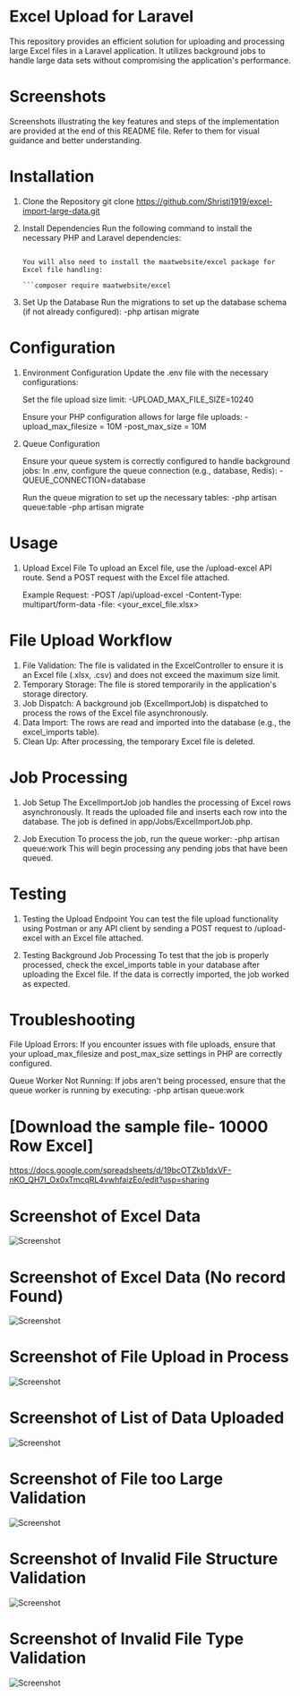 # Excel Upload for Laravel
This repository provides an efficient solution for uploading and processing large Excel files in a Laravel application. It utilizes background jobs to handle large data sets without compromising the application's performance.

# Screenshots
Screenshots illustrating the key features and steps of the implementation are provided at the end of this README file. Refer to them for visual guidance and better understanding.

# Installation

1. Clone the Repository
   git clone https://github.com/Shristi1919/excel-import-large-data.git

2. Install Dependencies
   Run the following command to install the necessary PHP and Laravel dependencies:
   
    ```composer install

   You will also need to install the maatwebsite/excel package for Excel file handling:

    ```composer require maatwebsite/excel

3. Set Up the Database
   Run the migrations to set up the database schema (if not already configured):
    -php artisan migrate

# Configuration

1. Environment Configuration
   Update the .env file with the necessary configurations:

   Set the file upload size limit:
    -UPLOAD_MAX_FILE_SIZE=10240

   Ensure your PHP configuration allows for large file uploads:
    -upload_max_filesize = 10M
    -post_max_size = 10M 
    
2. Queue Configuration

   Ensure your queue system is correctly configured to handle background jobs:
    In .env, configure the queue connection (e.g., database, Redis):
    -QUEUE_CONNECTION=database

    Run the queue migration to set up the necessary tables:
    -php artisan queue:table
    -php artisan migrate

# Usage

1. Upload Excel File
   To upload an Excel file, use the /upload-excel API route. Send a POST request with the Excel file attached.

    Example Request:
     -POST /api/upload-excel
     -Content-Type: multipart/form-data
     -file: <your_excel_file.xlsx>


# File Upload Workflow
1) File Validation: The file is validated in the ExcelController to ensure it is an Excel file (.xlsx, .csv) and does not exceed the maximum size limit.
2) Temporary Storage: The file is stored temporarily in the application's storage directory.
3) Job Dispatch: A background job (ExcelImportJob) is dispatched to process the rows of the Excel file asynchronously.
4) Data Import: The rows are read and imported into the database (e.g., the excel_imports table).
5) Clean Up: After processing, the temporary Excel file is deleted.

# Job Processing
1. Job Setup
   The ExcelImportJob job handles the processing of Excel rows asynchronously. It reads the uploaded file and inserts each row into the database. The job is defined in app/Jobs/ExcelImportJob.php.

2. Job Execution
   To process the job, run the queue worker:
    -php artisan queue:work
    This will begin processing any pending jobs that have been queued.

# Testing

1. Testing the Upload Endpoint
   You can test the file upload functionality using Postman or any API client by sending a POST request to /upload-excel with an Excel file attached.

2. Testing Background Job Processing
   To test that the job is properly processed, check the excel_imports table in your database after uploading the Excel file. If the data is correctly imported, the job worked as expected.

# Troubleshooting
   File Upload Errors: If you encounter issues with file uploads, ensure that your upload_max_filesize and post_max_size settings in PHP are correctly configured.

   Queue Worker Not Running: If jobs aren't being processed, ensure that the queue worker is running by executing:
    -php artisan queue:work

# [Download the sample file- 10000 Row Excel] 
https://docs.google.com/spreadsheets/d/19bcOTZkb1dxVF-nKO_QH7I_Ox0xTmcqRL4vwhfaizEo/edit?usp=sharing

# Screenshot of Excel Data
![Screenshot](https://github.com/Shristi1919/excel-import-large-data/blob/main/public/screenshot/Screenshot%202024-12-25%20205615.png)

# Screenshot of Excel Data (No record Found)
![Screenshot](https://github.com/Shristi1919/excel-import-large-data/blob/main/public/screenshot/Screenshot%202024-12-25%20193235.png)

# Screenshot of File Upload in Process
![Screenshot](https://github.com/Shristi1919/excel-import-large-data/blob/main/public/screenshot/Screenshot%202024-12-25%20205334.png)

# Screenshot of List of Data Uploaded
![Screenshot](https://github.com/Shristi1919/excel-import-large-data/blob/main/public/screenshot/Screenshot%202024-12-25%20205454.png)

# Screenshot of File too Large Validation
![Screenshot](https://github.com/Shristi1919/excel-import-large-data/blob/main/public/screenshot/Screenshot%202024-12-25%20204909.png)

# Screenshot of Invalid File Structure Validation
![Screenshot](https://github.com/Shristi1919/excel-import-large-data/blob/main/public/screenshot/Screenshot%202024-12-25%20205052.png)

# Screenshot of Invalid File Type Validation
![Screenshot](https://github.com/Shristi1919/excel-import-large-data/blob/main/public/screenshot/Screenshot%202024-12-25%20205143.png)



